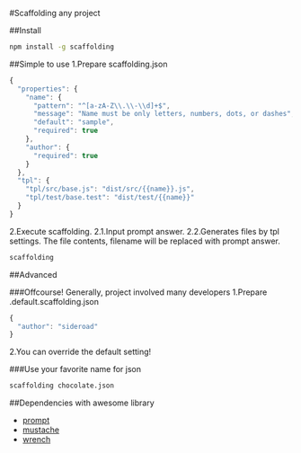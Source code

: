 #Scaffolding any project

##Install
```sh
npm install -g scaffolding
```

##Simple to use
1.Prepare scaffolding.json
```js
{
  "properties": {
    "name": {
      "pattern": "^[a-zA-Z\\.\\-\\d]+$",
      "message": "Name must be only letters, numbers, dots, or dashes",
      "default": "sample",
      "required": true
    },
    "author": {
      "required": true
    }
  },
  "tpl": {
    "tpl/src/base.js": "dist/src/{{name}}.js",
    "tpl/test/base.test": "dist/test/{{name}}"
  }
}
```
2.Execute scaffolding.
2.1.Input prompt answer.
2.2.Generates files by tpl settings. The file contents, filename will be replaced with prompt answer.
```sh
scaffolding
```

##Advanced

###Offcourse! Generally, project involved many developers
1.Prepare .default.scaffolding.json
```js
{
  "author": "sideroad"
}
```
2.You can override the default setting!

###Use your favorite name for json
```sh
scaffolding chocolate.json
```

##Dependencies with awesome library
* [prompt](https://github.com/flatiron/prompt)
* [mustache](https://github.com/janl/mustache.js)
* [wrench](https://github.com/ryanmcgrath/wrench-js)

